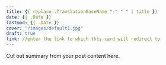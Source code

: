 ```yaml
---
title: {{ replace .TranslationBaseName "-" " " | title }}
date: {{ .Date }}
lastmod: {{ .Date }}
cover: "/images/default1.jpg"
draft: true
link: //enter the link to which this card will redirect to
---
```


Cut out summary from your post content here.

<!--more-->

